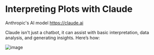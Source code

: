 # Interpreting Plots with Claude

Anthropic's AI model https://claude.ai

Claude isn't just a chatbot, it can assist with basic interpretation, data analysis, and generating insights. Here’s how:


![image](https://github.com/user-attachments/assets/1357ed14-da9e-46a2-9e6c-8752effabb07)

